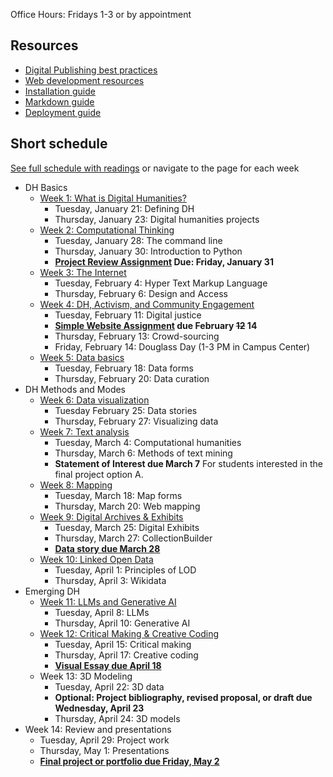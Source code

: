 Office Hours: Fridays 1-3 or by appointment

## Resources

- [Digital Publishing best practices](resources/digital-publishing)
- [Web development resources](resources/web.md)
- [Installation guide](resources/installation.md)
- [Markdown guide](resources/markdown-guide.md)
- [Deployment guide](resources/deployment.md)

## Short schedule

[See full schedule with readings](schedule.md) or navigate to the page for each week
- DH Basics
  - [Week 1: What is Digital Humanities?](wk/01)
  	- Tuesday, January 21: Defining DH
  	- Thursday, January 23: Digital humanities projects
  - [Week 2: Computational Thinking](wk/02)
  	- Tuesday, January 28: The command line
  	- Thursday, January 30: Introduction to Python
  	- **[Project Review Assignment](assignments/review.md) Due: Friday, January 31**
  - [Week 3: The Internet](wk/03)
  	- Tuesday, February 4: Hyper Text Markup Language
  	- Thursday, February 6: Design and Access
  - [Week 4: DH, Activism, and Community Engagement](wk/04)
  	- Tuesday, February 11: Digital justice
  	- **[Simple Website Assignment](assignments/website.md) due February ~~12~~ 14**
  	- Thursday, February 13: Crowd-sourcing
  	- Friday, February 14: Douglass Day (1-3 PM in Campus Center)
  - [Week 5: Data basics](wk/05)
  	- Tuesday, February 18: Data forms
  	- Thursday, February 20: Data curation
- DH Methods and Modes
  - [Week 6: Data visualization](wk/06)
  	- Tuesday February 25: Data stories
  	- Thursday, February 27: Visualizing data
  - [Week 7: Text analysis](wk/07)
  	- Tuesday, March 4: Computational humanities
  	- Thursday, March 6: Methods of text mining
    - **Statement of Interest due March 7** For students interested in the final project option A.
  - [Week 8: Mapping](wk/08)
  	- Tuesday, March 18: Map forms
  	- Thursday, March 20: Web mapping
  - [Week 9: Digital Archives & Exhibits](wk/09)
  	- Tuesday, March 25: Digital Exhibits
  	- Thursday, March 27: CollectionBuilder
  	- **[Data story due March 28](assignments/data-essay)**
  - [Week 10: Linked Open Data](wk/10)
  	- Tuesday, April 1: Principles of LOD
  	- Thursday, April 3: Wikidata
- Emerging DH
  - [Week 11: LLMs and Generative AI](wk/11)
  	- Tuesday, April 8: LLMs
  	- Thursday, April 10: Generative AI
  - [Week 12: Critical Making & Creative Coding](wk/12)
  	- Tuesday, April 15: Critical making
  	- Thursday, April 17: Creative coding
  	- [**Visual Essay due April 18**](assignments/visual-essay)
  - Week 13: 3D Modeling
  	- Tuesday, April 22: 3D data
	- **Optional: Project bibliography, revised proposal, or draft due Wednesday, April 23**
  	- Thursday, April 24: 3D models
- Week 14: Review and presentations
	- Tuesday, April 29: Project work
	- Thursday, May 1: Presentations
	- [**Final project or portfolio due Friday, May 2**](assignments/final-project)


